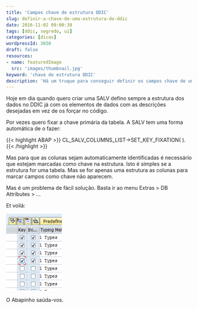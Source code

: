 ```yaml
---
title: 'Campos chave de estrutura DDIC'
slug: definir-a-chave-de-uma-estrutura-do-ddic
date: 2016-11-02 09:00:39
tags: [ddic, segredo, ui]
categories: [dicas]
wordpressId: 3650
draft: false
resources:
- name: featuredImage
  src: 'images/thumbnail.jpg'
keyword: 'chave de estrutura DDIC'
description: 'Há um truque para conseguir definir os campos chave de uma estrutura DDIC para que a a SALV fixe automaticamente as colunas chave.'
---
```

Hoje em dia quando quero criar uma SALV defino sempre a estrutura dos dados no DDIC já com os elementos de dados com as descrições desejadas em vez de os forçar no código.

<!--more-->

Por vezes quero fixar a chave primária da tabela. A SALV tem uma forma automática de o fazer:


{{< highlight ABAP >}}
CL_SALV_COLUMNS_LIST->SET_KEY_FIXATION( ).
{{< /highlight >}}

Mas para que as colunas sejam automaticamente identificadas é necessário que estejam marcadas como chave na estrutura. Isto é simples se a estrutura for uma tabela. Mas se for apenas uma estrutura as colunas para marcar campos como chave não aparecem.

Mas é um problema de fácil solução. Basta ir ao menu Extras > DB Attributes > ...

Et voilá:

[![estrutura_chave][1]][1]

O Abapinho saúda-vos.

   [1]: images/estrutura_chave.png
